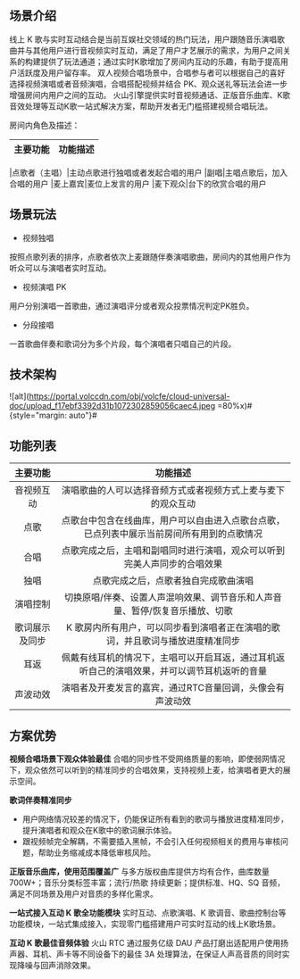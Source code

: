 ## 场景介绍

线上 K 歌与实时互动结合是当前互娱社交领域的热门玩法，用户跟随音乐演唱歌曲并与其他用户进行音视频实时互动，满足了用户才艺展示的需求，为用户之间关系的构建提供了玩法通道；通过实时K歌增加了房间内互动的乐趣，有助于提高用户活跃度及用户留存率。
双人视频合唱场景中，合唱参与者可以根据自己的喜好选择视频演唱或者音频演唱，合唱搭配视频并结合 PK、观众送礼等玩法会进一步增强房间内用户之间的互动。
火山引擎提供实时音视频通话、正版音乐曲库、K歌音效处理等互动K歌一站式解决方案，帮助开发者无门槛搭建视频合唱玩法。

房间内角色及描述：

|主要功能 |功能描述 |
|---|---|

|点歌者（主唱）|主动点歌进行独唱或者发起合唱的用户
|副唱|主唱点歌后，加入合唱的用户
|麦上嘉宾|麦位上发言的用户
|麦下观众|台下的欣赏合唱的用户

## 场景玩法

- 视频独唱

按照点歌列表的排序，点歌者依次上麦跟随伴奏演唱歌曲，房间内的其他用户作为听众可以与演唱者实时互动。

- 视频演唱 PK

用户分别演唱一首歌曲，通过演唱评分或者观众投票情况判定PK胜负。

- 分段接唱

一首歌曲伴奏和歌词分为多个片段，每个演唱者只唱自己的片段。
	

## 技术架构
![alt](https://portal.volccdn.com/obj/volcfe/cloud-universal-doc/upload_f17ebf3392d31b1072302859056caec4.jpeg =80%x)#{style="margin: auto"}#
## 功能列表

| **主要功能** | **功能描述** |
| :-: | :-: |
| 音视频互动 | 演唱歌曲的人可以选择音频方式或者视频方式上麦与麦下的观众互动 |
| 点歌 | 点歌台中包含在线曲库，用户可以自由进入点歌台点歌，已点列表中展示当前房间所有用到的点歌情况 |
| 合唱 | 点歌完成之后，主唱和副唱同时进行演唱，观众可以听到完美人声同步的合唱效果 |
| 独唱 | 点歌完成之后，点歌者独自完成歌曲演唱 |
| 演唱控制 | 切换原唱/伴奏、设置人声混响效果、调节音乐和人声音量、暂停/恢复音乐播放、切歌 |
| 歌词展示及同步 | K 歌房内所有用户，可以同步看到演唱者正在演唱的歌词，并且歌词与播放进度精准同步 |
| 耳返 | 佩戴有线耳机的情况下，主唱可以开启耳返，通过耳机返听自己的演唱效果，并可以调节耳机返听的音量 |
| 声波动效 | 演唱者及开麦发言的嘉宾，通过RTC音量回调，头像会有声波动效 |


## 方案优势

**视频合唱场景下观众体验最佳**
合唱的同步性不受网络质量的影响，即使弱网情况下，观众依然可以听到的精准同步的合唱效果，支持视频上麦，给演唱者更大的展示空间。
		
**歌词伴奏精准同步**

- 用户网络情况较差的情况下，仍能保证所有看到的歌词与播放进度精准同步，提升演唱者和观众在K歌中的歌词展示体验。
- 跟视频帧完全解耦，不需要插入黑帧，不会引入任何视频相关的费用与审核问题，帮助业务缩减成本降低审核风险。
		
**正版音乐曲库，使用范围覆盖广**
与多方版权曲库提供方均有合作，曲库数量 700W+；音乐分类标签丰富；流行/热歌 持续更新；提供标准、HQ、SQ 音频，满足不同场景及用户对音质的多样化需求。
		

**一站式接入互动 K 歌全功能模块**
实时互动、点歌演唱、K 歌调音、歌曲控制台等功能模块，一站式集成接入，实现零门槛搭建用户可实时互动的线上K歌场景。
		

**互动 K 歌最佳音频体验**
火山 RTC 通过服务亿级 DAU 产品打磨出适配用户使用扬声器、耳机、声卡等不同设备下的最佳 3A 处理算法，在保证人声高音质的同时实现降噪与回声消除效果。